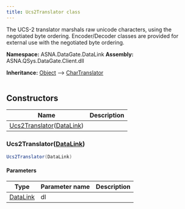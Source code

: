 ```yaml
---
title: Ucs2Translator class
---
```


The UCS-2 translator marshals raw unicode characters, using the
negotiated byte ordering.  Encoder/Decoder classes are provided for
external use with the negotiated byte ordering.

**Namespace:** ASNA.DataGate.DataLink
**Assembly:** ASNA.QSys.DataGate.Client.dll

**Inheritance:** [Object](https://docs.microsoft.com/en-us/dotnet/api/system.object) --> [CharTranslator](https://learn.microsoft.com/en-us/dotnet/api/)
<br>
<br>

## Constructors

| Name | Description |
| --- | --- |
| [Ucs2Translator](#ucs2translator-datalink-)([DataLink](https://learn.microsoft.com/en-us/dotnet/api/)) | 

### Ucs2Translator([DataLink](https://learn.microsoft.com/en-us/dotnet/api/))



```cs
Ucs2Translator(DataLink)
```

#### Parameters

| Type | Parameter name | Description
| --- | --- | ---
| [DataLink](https://learn.microsoft.com/en-us/dotnet/api/) | dl | 
